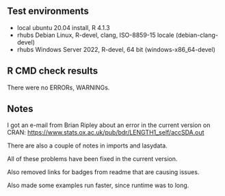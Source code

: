 ## Test environments
* local ubuntu 20.04 install, R 4.1.3
* rhubs Debian Linux, R-devel, clang, ISO-8859-15 locale (debian-clang-devel)
* rhubs Windows Server 2022, R-devel, 64 bit (windows-x86_64-devel)

## R CMD check results
There were no ERRORs, WARNINGs.

## Notes
I got an e-mail from Brian Ripley about an error in the current version on CRAN: https://www.stats.ox.ac.uk/pub/bdr/LENGTH1_self/accSDA.out

There are also a couple of notes in imports and lasydata.

All of these problems have been fixed in the current version.

Also removed links for badges from readme that are causing issues.

Also made some examples run faster, since runtime was to long.
